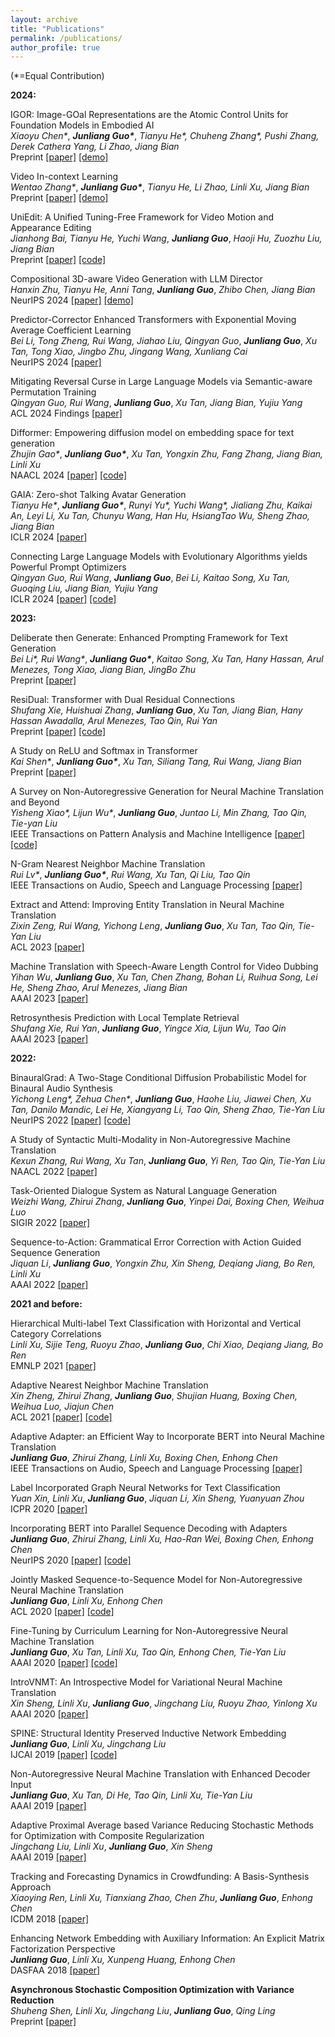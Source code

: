 ```yaml
---
layout: archive
title: "Publications"
permalink: /publications/
author_profile: true
---
```


(\*=Equal Contribution)   

**2024:**

IGOR: Image-GOal Representations are the Atomic Control Units for Foundation Models in Embodied AI   
*Xiaoyu Chen\**, ***Junliang Guo\****, *Tianyu He\*, Chuheng Zhang\*, Pushi Zhang, Derek Cathera Yang, Li Zhao, Jiang Bian*   
Preprint [[paper]](https://arxiv.org/abs/2411.00785) [[demo]](https://aka.ms/project-igor)

Video In-context Learning   
*Wentao Zhang\**, ***Junliang Guo\****, *Tianyu He, Li Zhao, Linli Xu, Jiang Bian*   
Preprint [[paper]](https://arxiv.org/abs/2407.07356) [[demo]](https://aka.ms/vid-icl)

UniEdit: A Unified Tuning-Free Framework for Video Motion and Appearance Editing   
*Jianhong Bai, Tianyu He, Yuchi Wang*, ***Junliang Guo***, *Haoji Hu, Zuozhu Liu, Jiang Bian*   
Preprint [[paper]](https://arxiv.org/abs/2402.13185) [[code]](https://github.com/JianhongBai/UniEdit)

Compositional 3D-aware Video Generation with LLM Director   
*Hanxin Zhu, Tianyu He, Anni Tang*, ***Junliang Guo***, *Zhibo Chen, Jiang Bian*   
NeurIPS 2024 [[paper]](https://arxiv.org/abs/2409.00558) [[demo]](https://www.microsoft.com/en-us/research/project/compositional-3d-aware-video-generation)

Predictor-Corrector Enhanced Transformers with Exponential Moving Average Coefficient Learning   
*Bei Li, Tong Zheng, Rui Wang, Jiahao Liu, Qingyan Guo*, ***Junliang Guo***, *Xu Tan, Tong Xiao, Jingbo Zhu, Jingang Wang, Xunliang Cai*   
NeurIPS 2024 [[paper]](https://arxiv.org/abs/2411.03042)

Mitigating Reversal Curse in Large Language Models via Semantic-aware Permutation Training   
*Qingyan Guo, Rui Wang*, ***Junliang Guo***, *Xu Tan, Jiang Bian, Yujiu Yang*   
ACL 2024 Findings [[paper]](https://arxiv.org/abs/2403.00758)

Difformer: Empowering diffusion model on embedding space for text generation   
*Zhujin Gao\**, ***Junliang Guo\****, *Xu Tan, Yongxin Zhu, Fang Zhang, Jiang Bian, Linli Xu*   
NAACL 2024 [[paper]](https://arxiv.org/abs/2212.09412) [[code]](https://github.com/zhjgao/difformer)

GAIA: Zero-shot Talking Avatar Generation   
*Tianyu He\**, ***Junliang Guo\****, *Runyi Yu\*, Yuchi Wang\*, Jialiang Zhu, Kaikai An, Leyi Li, Xu Tan, Chunyu Wang, Han Hu, HsiangTao Wu, Sheng Zhao, Jiang Bian*   
ICLR 2024 [[paper]](https://arxiv.org/abs/2311.15230)

Connecting Large Language Models with Evolutionary Algorithms yields Powerful Prompt Optimizers   
*Qingyan Guo, Rui Wang*, ***Junliang Guo***, *Bei Li, Kaitao Song, Xu Tan, Guoqing Liu, Jiang Bian, Yujiu Yang*   
ICLR 2024 [[paper]](https://arxiv.org/abs/2309.08532) [[code]](https://github.com/beeevita/EvoPrompt)

**2023:**   

Deliberate then Generate: Enhanced Prompting Framework for Text Generation   
*Bei Li\*, Rui Wang\**, ***Junliang Guo\****, *Kaitao Song, Xu Tan, Hany Hassan, Arul Menezes, Tong Xiao, Jiang Bian, JingBo Zhu*   
Preprint [[paper]](https://arxiv.org/abs/2305.19835)

ResiDual: Transformer with Dual Residual Connections   
*Shufang Xie, Huishuai Zhang*, ***Junliang Guo***, *Xu Tan, Jiang Bian, Hany Hassan Awadalla, Arul Menezes, Tao Qin, Rui Yan*   
Preprint [[paper]](https://arxiv.org/abs/2304.14802) [[code]](https://github.com/microsoft/ResiDual)

A Study on ReLU and Softmax in Transformer   
*Kai Shen\**, ***Junliang Guo\****, *Xu Tan, Siliang Tang, Rui Wang, Jiang Bian*   
Preprint [[paper]](https://arxiv.org/abs/2302.06461)

A Survey on Non-Autoregressive Generation for Neural Machine Translation and Beyond   
*Yisheng Xiao\*, Lijun Wu\**, ***Junliang Guo***, *Juntao Li, Min Zhang, Tao Qin, Tie-yan Liu*   
IEEE Transactions on Pattern Analysis and Machine Intelligence [[paper]](https://arxiv.org/abs/2204.09269) [[code]](https://github.com/LitterBrother-Xiao/Overview-of-Non-autoregressive-Applications)

N-Gram Nearest Neighbor Machine Translation   
*Rui Lv\**, ***Junliang Guo\****, *Rui Wang, Xu Tan, Qi Liu, Tao Qin*   
IEEE Transactions on Audio, Speech and Language Processing [[paper]](https://arxiv.org/abs/2301.12866)

Extract and Attend: Improving Entity Translation in Neural Machine Translation   
*Zixin Zeng, Rui Wang, Yichong Leng*, ***Junliang Guo***, *Xu Tan, Tao Qin, Tie-Yan Liu*  
ACL 2023 [[paper]](https://aclanthology.org/2023.findings-acl.107.pdf)

Machine Translation with Speech-Aware Length Control for Video Dubbing  
*Yihan Wu*, ***Junliang Guo***, *Xu Tan, Chen Zhang, Bohan Li, Ruihua Song, Lei He, Sheng Zhao, Arul Menezes, Jiang Bian*  
AAAI 2023 [[paper]](https://arxiv.org/abs/2211.16934)

Retrosynthesis Prediction with Local Template Retrieval  
*Shufang Xie, Rui Yan*, ***Junliang Guo***, *Yingce Xia, Lijun Wu, Tao Qin*  
AAAI 2023 [[paper]](https://arxiv.org/abs/2306.04123)

**2022:**   

BinauralGrad: A Two-Stage Conditional Diffusion Probabilistic Model for Binaural Audio Synthesis  
*Yichong Leng\*, Zehua Chen\**, ***Junliang Guo***, *Haohe Liu, Jiawei Chen, Xu Tan, Danilo Mandic, Lei He, Xiangyang Li, Tao Qin, Sheng Zhao, Tie-Yan Liu*  
NeurIPS 2022 [[paper]](https://arxiv.org/abs/2205.14807) [[code]](https://github.com/microsoft/NeuralSpeech/tree/master/BinauralGrad)

A Study of Syntactic Multi-Modality in Non-Autoregressive Machine Translation  
*Kexun Zhang, Rui Wang, Xu Tan*, ***Junliang Guo***, *Yi Ren, Tao Qin, Tie-Yan Liu*  
NAACL 2022 [[paper]](https://aclanthology.org/2022.naacl-main.126/)

Task-Oriented Dialogue System as Natural Language Generation  
*Weizhi Wang, Zhirui Zhang*, ***Junliang Guo***, *Yinpei Dai, Boxing Chen, Weihua Luo*  
SIGIR 2022 [[paper]](https://arxiv.org/abs/2108.13679)

Sequence-to-Action: Grammatical Error Correction with Action Guided Sequence Generation  
*Jiquan Li*, ***Junliang Guo***, *Yongxin Zhu, Xin Sheng, Deqiang Jiang, Bo Ren, Linli Xu*  
AAAI 2022 [[paper]](https://arxiv.org/abs/2205.10884)

**2021 and before:**   

Hierarchical Multi-label Text Classification with Horizontal and Vertical Category Correlations  
*Linli Xu, Sijie Teng, Ruoyu Zhao*, ***Junliang Guo***, *Chi Xiao, Deqiang Jiang, Bo Ren*  
EMNLP 2021 [[paper]](https://aclanthology.org/2021.emnlp-main.190/)

Adaptive Nearest Neighbor Machine Translation  
*Xin Zheng, Zhirui Zhang*, ***Junliang Guo***, *Shujian Huang, Boxing Chen, Weihua Luo, Jiajun Chen*  
ACL 2021 [[paper]](https://arxiv.org/abs/2105.13022) [[code]](https://github.com/zhengxxn/adaptive-knn-mt)

Adaptive Adapter: an Efficient Way to Incorporate BERT into Neural Machine Translation  
***Junliang Guo***, *Zhirui Zhang, Linli Xu, Boxing Chen, Enhong Chen*  
IEEE Transactions on Audio, Speech and Language Processing [[paper]](https://ieeexplore.ieee.org/document/9420282)

Label Incorporated Graph Neural Networks for Text Classification  
*Yuan Xin, Linli Xu*, ***Junliang Guo***, *Jiquan Li, Xin Sheng, Yuanyuan Zhou*  
ICPR 2020 [[paper]](https://ieeexplore.ieee.org/document/9413086)

Incorporating BERT into Parallel Sequence Decoding with Adapters  
***Junliang Guo***, *Zhirui Zhang, Linli Xu, Hao-Ran Wei, Boxing Chen, Enhong Chen*  
NeurIPS 2020 [[paper]](https://arxiv.org/abs/2010.06138) [[code]](https://github.com/lemmonation/abnet)

Jointly Masked Sequence-to-Sequence Model for Non-Autoregressive Neural Machine Translation  
***Junliang Guo***, *Linli Xu, Enhong Chen*  
ACL 2020 [[paper]](https://www.aclweb.org/anthology/2020.acl-main.36.pdf) [[code]](https://github.com/lemmonation/jm-nat)

Fine-Tuning by Curriculum Learning for Non-Autoregressive Neural Machine Translation  
***Junliang Guo***, *Xu Tan, Linli Xu, Tao Qin, Enhong Chen, Tie-Yan Liu*  
AAAI 2020 [[paper]](https://arxiv.org/abs/1911.08717) [[code]](https://github.com/lemmonation/fcl-nat)

IntroVNMT: An Introspective Model for Variational Neural Machine Translation  
*Xin Sheng, Linli Xu*, ***Junliang Guo***, *Jingchang Liu, Ruoyu Zhao, Yinlong Xu*  
AAAI 2020 [[paper]](https://aaai.org/ojs/index.php/AAAI/article/view/6411)

SPINE: Structural Identity Preserved Inductive Network Embedding  
***Junliang Guo***, *Linli Xu, Jingchang Liu*  
IJCAI 2019 [[paper]](https://arxiv.org/abs/1802.03984) [[code]](https://github.com/lemmonation/spine)

Non-Autoregressive Neural Machine Translation with Enhanced Decoder Input  
***Junliang Guo***, *Xu Tan, Di He, Tao Qin, Linli Xu, Tie-Yan Liu*  
AAAI 2019 [[paper]](https://arxiv.org/abs/1812.09664)

Adaptive Proximal Average based Variance Reducing Stochastic Methods for Optimization with Composite Regularization  
*Jingchang Liu, Linli Xu*, ***Junliang Guo***, *Xin Sheng*  
AAAI 2019 [[paper]](https://aaai.org/ojs/index.php/AAAI/article/view/3969)

Tracking and Forecasting Dynamics in Crowdfunding: A Basis-Synthesis Approach  
*Xiaoying Ren, Linli Xu, Tianxiang Zhao, Chen Zhu*, ***Junliang Guo***, *Enhong Chen*  
ICDM 2018 [[paper]](https://ieeexplore.ieee.org/document/8594970)

Enhancing Network Embedding with Auxiliary Information: An Explicit Matrix Factorization Perspective  
***Junliang Guo***, *Linli Xu, Xunpeng Huang, Enhong Chen*  
DASFAA 2018 [[paper]](https://arxiv.org/abs/1711.04094)

**Asynchronous Stochastic Composition Optimization with Variance Reduction**  
*Shuheng Shen, Linli Xu, Jingchang Liu*, ***Junliang Guo***, *Qing Ling*  
Preprint [[paper]](https://arxiv.org/abs/1811.06396)
